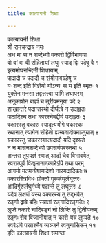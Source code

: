 ```yaml
---
title: कात्यायनी शिक्षा

---
```

कात्यायनी शिक्षा  
श्री रामचन्द्राय नमः  
अथ मा स न शब्देभ्यो वकारो द्विर्विभाषया  
वो वां वा वी संहितायां लघुः स्याद् द्विः पदेषु वै १  
इत्यमोघनन्दिनी शिक्षायाम्  
पादादौ च पदादौ च संयोगावग्रहेषु च  
यः शब्द इति विज्ञेयो योऽन्यः स य इति स्मृतः १  
युक्तेन मनसा तद्वत्तत्त्वा यामि तथापरम्  
अनूकाशेन बाह्यं च तुरीयमनुया पदे २  
शाखान्तरे पदान्तस्थो दीर्घत्वे न उदाहृतः  
पादादिश्च तथा कारश्चेषद्दीर्घ उदाहृतः ३  
षकारस्तु वकारः स्यादृत्ययोगे षकारकः  
स्थानात् त्यागेन संहितो ह्यन्यदादोषमाप्नुयात् ४  
यकारस्तु जकारस्यात्यदादौ यदि दृश्यते  
न न मासनशब्देभ्यो उपसर्गपरस्तथा ५  
अन्तरा तूपयज्ञं स्यात् आद्यं चैव विभावयेत्  
स्वरात्पूर्वं विद्यमानादकारेऽपि तथा परम्  
आगमो मतमन्येषामादेशो नास्मदादिकाः ७  
वकारस्त्रिविधः प्रोक्तो गुरुर्लघुर्लघूत्तरः  
आदिर्गुरुर्लघुर्मध्ये पदान्ते तु लघूत्तरः ८  
यदेव लक्षणं यस्य वकारस्य तु तद्भवेत्  
रङ्गौ द्वावे बहिः स्यातां रङ्गादिरङ्गकैः ९  
लुप्ते नकारे चादिरङ्गं नो लिप्ति तु द्वितीयकम्  
रङ्गः सैव विजानीयात् न कारो यत्र लुप्यते १०  
स्वरेऽपि परतश्चैव व्यञ्जने त्वनुनासिकम् ११  
               इति कात्यायनी शिक्षा समाप्ता